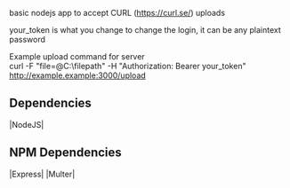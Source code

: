 basic nodejs app to accept CURL (https://curl.se/) uploads 

your_token is what you change to change the login, it can be any plaintext password

Example upload command for server <br>
curl -F "file=@C:\filepath\" -H "Authorization: Bearer your_token" http://example.example:3000/upload

## Dependencies
|NodeJS|
<br>
## NPM Dependencies
|Express|
|Multer|

